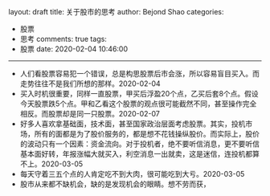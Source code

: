 layout: draft
title: 关于股市的思考
author: Bejond Shao
categories:
  - 股票
  - 思考
comments: true
tags:
  - 股票
date: 2020-02-04 10:46:00
---
* 人们看股票容易犯一个错误，总是构思股票后市会涨，所以容易盲目买入。而走势往往不是我们所想的那样。2020-02-04
* 买入时机很重要，同样一直股票，甲买后浮盈20个点，乙买后套8个点。假设今天股票跌5个点。甲和乙看这个股票的观点很可能截然不同，甚至操作完全相反。而股票却是同一只股票。2020-02-07
* 好多人喜欢拿基础面，技术面，甚至国家政治层面考虑股票。其实，投机市场，所有的面都是为了股价服务的，都是想不花钱操纵股价。而实际上，股价的波动只有一个因素：资金流向。对于投机者，绝不要听信消息，更不要听信基本面好转，年报涨幅大就买入，利空消息一出就卖，这是迷信，连投机都算不上。2020-03-05
* 每天守着三五个点的人肯定吃不到大肉，很可能吃到大亏。2020-03-05
* 股市从来都不缺机会，缺的是发现机会的眼睛。想不劳而获，